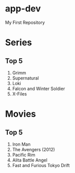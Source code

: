 # app-dev
My First Repository
# Series
## Top 5
1. Grimm
2. Supernatural
3. Loki
4. Falcon and Winter Soldier
5. X-Files
# Movies
## Top 5
1. Iron Man
2. The Avengers (2012)
3. Pacific Rim
4. Alita Battle Angel
5. Fast and Furious Tokyo Drift
